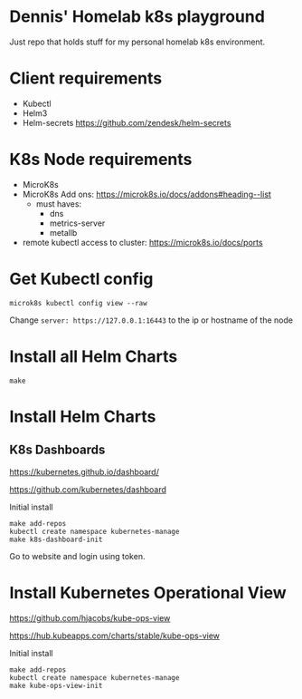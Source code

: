 # Dennis' Homelab k8s playground
Just repo that holds stuff for my personal homelab k8s environment.

# Client requirements
- Kubectl
- Helm3
- Helm-secrets https://github.com/zendesk/helm-secrets

# K8s Node requirements
- MicroK8s
- MicroK8s Add ons: https://microk8s.io/docs/addons#heading--list
    - must haves:
        - dns
        - metrics-server
        - metallb
- remote kubectl access to cluster: https://microk8s.io/docs/ports

# Get Kubectl config
```microk8s kubectl config view --raw```

Change `server: https://127.0.0.1:16443` to the ip or hostname of the node

# Install all Helm Charts
```
make
```

# Install Helm Charts
## K8s Dashboards
https://kubernetes.github.io/dashboard/

https://github.com/kubernetes/dashboard

Initial install
```
make add-repos
kubectl create namespace kubernetes-manage
make k8s-dashboard-init
```

Go to website and login using token.

# Install Kubernetes Operational View
https://github.com/hjacobs/kube-ops-view

https://hub.kubeapps.com/charts/stable/kube-ops-view

Initial install
```
make add-repos
kubectl create namespace kubernetes-manage
make kube-ops-view-init
```

